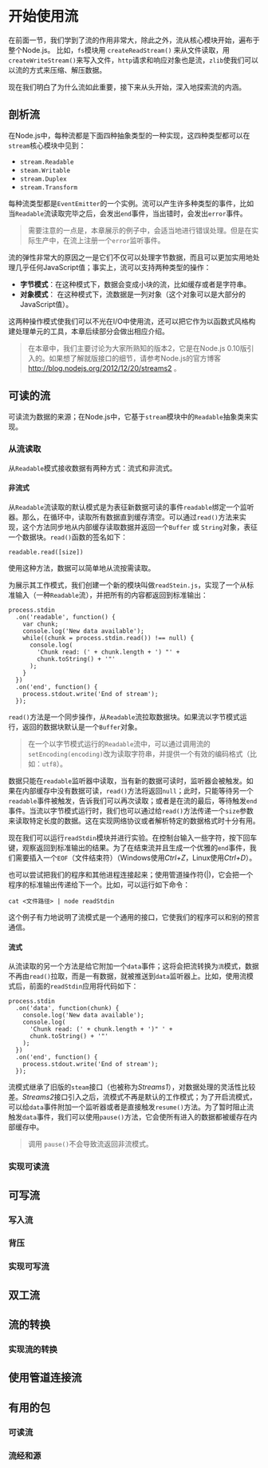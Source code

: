 # 开始使用流
在前面一节，我们学到了流的作用非常大，除此之外，流从核心模块开始，遍布于整个Node.js。
比如，`fs`模块用 `createReadStream()` 来从文件读取，用`createWriteStream()`来写入文件，`http`请求和响应对象也是流，`zlib`使我们可以以流的方式来压缩、解压数据。

现在我们明白了为什么流如此重要，接下来从头开始，深入地探索流的内涵。
## 剖析流
在Node.js中，每种流都是下面四种抽象类型的一种实现，这四种类型都可以在`stream`核心模块中见到：

* `stream.Readable`
* `steam.Writable`
* `stream.Duplex`
* `stream.Transform`

每种流类型都是`EventEmitter`的一个实例。流可以产生许多种类型的事件，比如当`Readable`流读取完毕之后，会发出`end`事件，当出错时，会发出`error`事件。

> 需要注意的一点是，本章展示的例子中，会适当地进行错误处理。但是在实际生产中，在流上注册一个`error`监听事件。

流的弹性非常大的原因之一是它们不仅可以处理字节数据，而且可以更加实用地处理几乎任何JavaScript值；事实上，流可以支持两种类型的操作：

* **字节模式**：在这种模式下，数据会变成小块的流，比如缓存或者是字符串。
* **对象模式**： 在这种模式下，流数据是一列对象（这个对象可以是大部分的JavaScript值）。

这两种操作模式使我们可以不光在I/O中使用流，还可以把它作为以函数式风格构建处理单元的工具，本章后续部分会做出相应介绍。

> 在本章中，我们主要讨论为大家所熟知的版本2，它是在Node.js 0.10版引入的。如果想了解就版接口的细节，请参考Node.js的官方博客 http://blog.nodejs.org/2012/12/20/streams2 。
## 可读的流
可读流为数据的来源；在Node.js中，它基于`stream`模块中的`Readable`抽象类来实现。
### 从流读取
从`Readable`模式接收数据有两种方式：流式和非流式。
#### 非流式
从`Readable`流读取的默认模式是为表征新数据可读的事件`readable`绑定一个监听器。那么，在循环中，读取所有数据直到缓存清空。可以通过`read()`方法来实现，这个方法同步地从内部缓存读取数据并返回一个`Buffer` 或 `String`对象，表征一个数据块。`read()`函数的签名如下：

```
readable.read([size])
```
使用这种方法，数据可以简单地从流按需读取。

为展示其工作模式，我们创建一个新的模块叫做`readStein.js`，实现了一个从标准输入（一种`Readable`流），并把所有的内容都返回到标准输出：

```
process.stdin
  .on('readable', function() {
    var chunk;
    console.log('New data available');
    while((chunk = process.stdin.read()) !== null) {
      console.log(
        'Chunk read: (' + chunk.length + ') "' +
        chunk.toString() + '"'
      );
    }
  })
  .on('end', function() {
    process.stdout.write('End of stream');
  });
```
`read()`方法是一个同步操作，从`Readable`流拉取数据块。如果流以字节模式运行，返回的数据块默认是一个`Buffer`对象。

> 在一个以字节模式运行的`Readable`流中，可以通过调用流的`setEncoding(encoding)`改为读取字符串，并提供一个有效的编码格式（比如：`utf8`）。

数据只能在`readable`监听器中读取，当有新的数据可读时，监听器会被触发。如果在内部缓存中没有数据可读，`read()`方法将返回`null`；此时，只能等待另一个`readable`事件被触发，告诉我们可以再次读取；或者是在流的最后，等待触发`end`事件。当流以字节模式运行时，我们也可以通过给`read()`方法传递一个`size`参数来读取特定长度的数据。这在实现网络协议或者解析特定的数据格式时十分有用。

现在我们可以运行`readStdin`模块并进行实验。在控制台输入一些字符，按下回车键，观察返回到标准输出的结果。为了在结束流并且生成一个优雅的`end`事件，我们需要插入一个`EOF`（文件结束符）（Windows使用*Ctrl+Z*，Linux使用*Ctrl+D*）。

也可以尝试把我们的程序和其他进程连接起来；使用管道操作符(|)，它会把一个程序的标准输出传递给下一个。比如，可以运行如下命令：

```
cat <文件路径> | node readStdin
```
这个例子有力地说明了流模式是一个通用的接口，它使我们的程序可以和别的预言通信。
#### 流式
从流读取的另一个方法是给它附加一个`data`事件；这将会把流转换为`流`模式，数据不再由`read()`拉取，而是一有数据，就被推送到`data`监听器上。比如，使用流模式后，前面的`readStdin`应用将代码如下：

```
process.stdin
  .on('data', function(chunk) {
    console.log('New data available');
    console.log(
      'Chunk read: (' + chunk.length + ')" ' +
      chunk.toString() + '"'
    );
  })
  .on('end', function() {
    process.stdout.write('End of stream');
  });
```
流模式继承了旧版的`steam`接口（也被称为*Streams1*），对数据处理的灵活性比较差。*Streams2*接口引入之后，流模式不再是默认的工作模式；为了开启流模式，可以给`data`事件附加一个监听器或者是直接触发`resume()`方法。为了暂时阻止流触发`data`事件，我们可以使用`pause()`方法，它会使所有进入的数据都被缓存在内部缓存中。

> 调用 `pause()`不会导致流返回非流模式。

### 实现可读流
## 可写流
### 写入流
### 背压
### 实现可写流
## 双工流
## 流的转换
### 实现流的转换
## 使用管道连接流
## 有用的包
### 可读流
### 流经和源



